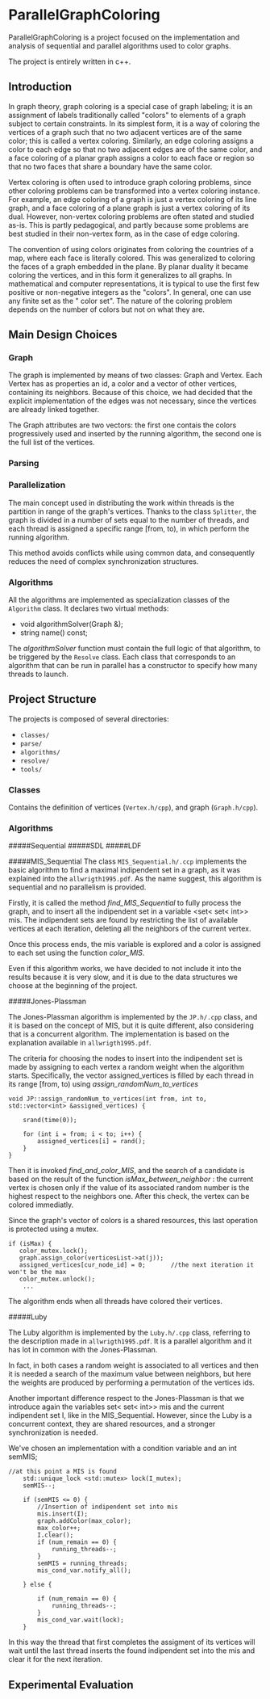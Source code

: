 # ParallelGraphColoring

ParallelGraphColoring is a project focused on the implementation and analysis of sequential and parallel algorithms used
to color graphs.

The project is entirely written in c++.

## Introduction

In graph theory, graph coloring is a special case of graph labeling; it is an assignment of labels traditionally
called "colors" to elements of a graph subject to certain constraints. In its simplest form, it is a way of coloring the
vertices of a graph such that no two adjacent vertices are of the same color; this is called a vertex coloring.
Similarly, an edge coloring assigns a color to each edge so that no two adjacent edges are of the same color, and a face
coloring of a planar graph assigns a color to each face or region so that no two faces that share a boundary have the
same color.

Vertex coloring is often used to introduce graph coloring problems, since other coloring problems can be transformed
into a vertex coloring instance. For example, an edge coloring of a graph is just a vertex coloring of its line graph,
and a face coloring of a plane graph is just a vertex coloring of its dual. However, non-vertex coloring problems are
often stated and studied as-is. This is partly pedagogical, and partly because some problems are best studied in their
non-vertex form, as in the case of edge coloring.

The convention of using colors originates from coloring the countries of a map, where each face is literally colored.
This was generalized to coloring the faces of a graph embedded in the plane. By planar duality it became coloring the
vertices, and in this form it generalizes to all graphs. In mathematical and computer representations, it is typical to
use the first few positive or non-negative integers as the "colors". In general, one can use any finite set as the "
color set". The nature of the coloring problem depends on the number of colors but not on what they are.

## Main Design Choices

### Graph
The graph is implemented by means of two classes: Graph and Vertex.
Each Vertex has as properties an id, a color and a vector of other vertices, containing its 
neighbors.
Because of this choice, we had decided that the explicit implementation of the edges was not 
necessary, since the vertices are already linked together.

The Graph attributes are two vectors: the first one contais the colors progressively used and inserted by the running algorithm, the second one is the full list of the vertices.

### Parsing

### Parallelization

The main concept used in distributing the work within threads is the partition in range of the 
graph's vertices. Thanks to the class `Splitter`, the graph is divided in a number of sets equal to 
the number of threads, and each thread is assigned a specific range [from, to), in which perform the running 
algorithm.

This method avoids conflicts while using common data, and consequently reduces the need of 
complex synchronization structures.

### Algorithms

All the algorithms are implemented as specialization classes of the `Algorithm` class. It 
declares two virtual methods:
* void algorithmSolver(Graph &);
* string name() const;

The *algorithmSolver* function must contain the full logic of that algorithm, to be triggered by 
the `Resolve` class.
Each class that corresponds to an algorithm that can be run in parallel has a constructor to specify 
how many threads to launch.


## Project Structure

The projects is composed of several directories:

* `classes/`
* `parse/`
* `algorithms/`
* `resolve/`
* `tools/`

### Classes

Contains the definition of vertices (`Vertex.h/cpp`), and graph (`Graph.h/cpp`).

### Algorithms

#####Sequential
#####SDL
#####LDF



#####MIS_Sequential
The class `MIS_Sequential.h/.ccp` implements the basic algorithm to find a maximal indipendent set 
in a graph, as it was explained into the `allwrigth1995.pdf`. As the name suggest, this algorithm is 
sequential and no parallelism is provided.

Firstly, it is called the method *find_MIS_Sequential* to fully process the graph, and to insert 
all the indipendent set in a variable <set< set< int>> mis. The indipendent sets are found by 
restricting the list of available vertices at each iteration, deleting all the neighbors of the 
current vertex.

Once this process ends, the mis variable is explored and a color is assigned to each set using 
the function *color_MIS*.

Even if this algorithm works, we have decided to not include it into the results because it is 
very slow, and it is due to the data structures we choose at the beginning of the project.

#####Jones-Plassman

The Jones-Plassman algorithm is implemented by the `JP.h/.cpp` class, and it is based on the concept of MIS, 
but it is quite different, also considering that is a concurrent algorithm. The implementation is based on
the explanation available in `allwrigth1995.pdf`.

The criteria for choosing the nodes to insert into the indipendent set is made by assigning to 
each vertex a random weight when the algorithm starts. Specifically, the vector<int> 
assigned_vertices is filled by each thread in its range [from, to) using *assign_randomNum_to_vertices* 

    void JP::assign_randomNum_to_vertices(int from, int to, std::vector<int> &assigned_vertices) {
    
        srand(time(0));
    
        for (int i = from; i < to; i++) {
            assigned_vertices[i] = rand();
        }
    }
        
Then it is invoked *find_and_color_MIS*, and the search of a candidate is based on
the result of the function *isMax_between_neighbor* : the current vertex is chosen
only if the value of its associated random number is the highest respect to the neighbors one.
After this check, the vertex can be colored immediatly.

Since the graph's vector of colors is a shared resources, this last operation
is protected using a mutex.

    if (isMax) {
       color_mutex.lock();
       graph.assign_color(verticesList->at(j));
       assigned_vertices[cur_node_id] = 0;       //the next iteration it won't be the max
       color_mutex.unlock();
        ...
        
The algorithm ends when all threads have colored their vertices.

#####Luby

The Luby algorithm is implemented by the `Luby.h/.cpp` class, referring to the
description made in `allwrigth1995.pdf`. It is a parallel algorithm and it has
lot in common with the Jones-Plassman.

In fact, in both cases a random weight is associated to all vertices and then
it is needed a search of the maximum value between neighbors, but here 
the weights are produced by performing a permutation of the vertices ids.

Another important difference respect to the Jones-Plassman is that we
introduce again the variables set< set< int>> mis and the current indipendent 
set I, like in the MIS_Sequential. However, since the Luby is a concurrent
context, they are shared resources, and a stronger synchronization is needed.

We've chosen an implementation with a condition variable and an int semMIS;

    //at this point a MIS is found
        std::unique_lock <std::mutex> lock(I_mutex);
        semMIS--;

        if (semMIS <= 0) {
            //Insertion of indipendent set into mis
            mis.insert(I);
            graph.addColor(max_color);
            max_color++;
            I.clear();
            if (num_remain == 0) {
                running_threads--;
            }
            semMIS = running_threads;
            mis_cond_var.notify_all();

        } else {

            if (num_remain == 0) {
                running_threads--;
            }
            mis_cond_var.wait(lock);
        }

In this way the thread that first completes the assigment of its vertices 
will wait until the last thread inserts the found indipendent set into the mis
and clear it for the next iteration.


## Experimental Evaluation

